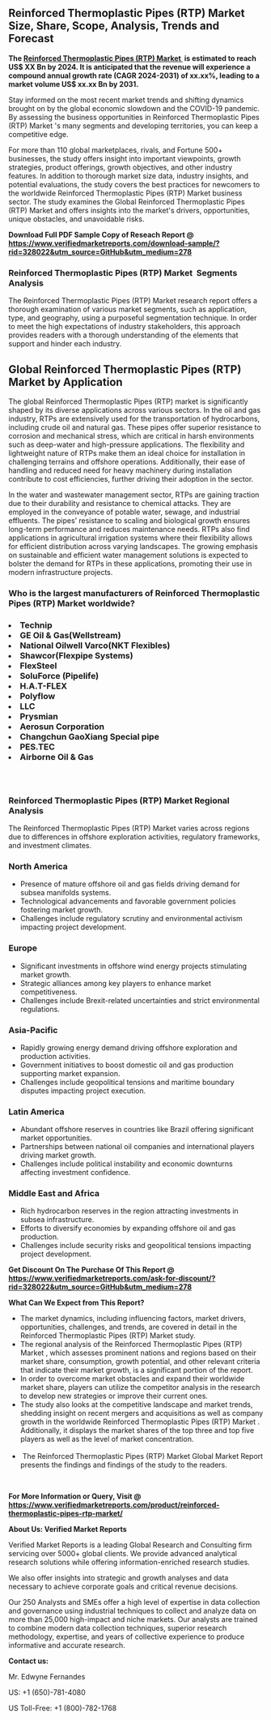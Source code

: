 <h2><strong>Reinforced Thermoplastic Pipes (RTP) Market Size, Share, Scope, Analysis, Trends and Forecast</strong></h2><p><strong>The&nbsp;<a href="https://www.verifiedmarketreports.com/download-sample/?rid=328022&utm_source=GitHub&utm_medium=278" target="_blank">Reinforced Thermoplastic Pipes (RTP) Market </a>&nbsp;is estimated to reach US$ XX Bn by 2024. It is anticipated that the revenue will experience a compound annual growth rate (CAGR 2024-2031) of xx.xx%, leading to a market volume US$ xx.xx Bn by 2031.</strong></p><p>Stay informed on the most recent market trends and shifting dynamics brought on by the global economic slowdown and the COVID-19 pandemic. By assessing the business opportunities in Reinforced Thermoplastic Pipes (RTP) Market 's many segments and developing territories, you can keep a competitive edge.</p><p>For more than 110 global marketplaces, rivals, and Fortune 500+ businesses, the study offers insight into important viewpoints, growth strategies, product offerings, growth objectives, and other industry features. In addition to thorough market size data, industry insights, and potential evaluations, the study covers the best practices for newcomers to the worldwide Reinforced Thermoplastic Pipes (RTP) Market business sector. The study examines the Global Reinforced Thermoplastic Pipes (RTP) Market and offers insights into the market's drivers, opportunities, unique obstacles, and unavoidable risks.</p><p id="" class=""><strong>Download Full PDF Sample Copy of Reseach Report @ <a href="https://www.verifiedmarketreports.com/download-sample/?rid=328022&utm_source=GitHub&utm_medium=278" target="_blank">https://www.verifiedmarketreports.com/download-sample/?rid=328022&utm_source=GitHub&utm_medium=278</a></strong></p><h3>Reinforced Thermoplastic Pipes (RTP) Market &nbsp;Segments Analysis</h3><p>The Reinforced Thermoplastic Pipes (RTP) Market research report offers a thorough examination of various market segments, such as application, type, and geography, using a purposeful segmentation technique. In order to meet the high expectations of industry stakeholders, this approach provides readers with a thorough understanding of the elements that support and hinder each industry.<br /> <h2>Global Reinforced Thermoplastic Pipes (RTP) Market by Application</h2><p>The global Reinforced Thermoplastic Pipes (RTP) market is significantly shaped by its diverse applications across various sectors. In the oil and gas industry, RTPs are extensively used for the transportation of hydrocarbons, including crude oil and natural gas. These pipes offer superior resistance to corrosion and mechanical stress, which are critical in harsh environments such as deep-water and high-pressure applications. The flexibility and lightweight nature of RTPs make them an ideal choice for installation in challenging terrains and offshore operations. Additionally, their ease of handling and reduced need for heavy machinery during installation contribute to cost efficiencies, further driving their adoption in the sector.</p><p>In the water and wastewater management sector, RTPs are gaining traction due to their durability and resistance to chemical attacks. They are employed in the conveyance of potable water, sewage, and industrial effluents. The pipes’ resistance to scaling and biological growth ensures long-term performance and reduces maintenance needs. RTPs also find applications in agricultural irrigation systems where their flexibility allows for efficient distribution across varying landscapes. The growing emphasis on sustainable and efficient water management solutions is expected to bolster the demand for RTPs in these applications, promoting their use in modern infrastructure projects.</p></p><h3 id="" class="">Who is the largest manufacturers of&nbsp;Reinforced Thermoplastic Pipes (RTP) Market worldwide?</h3><h3 class=""></Li><Li>Technip</Li><Li> GE Oil & Gas(Wellstream)</Li><Li> National Oilwell Varco(NKT Flexibles)</Li><Li> Shawcor(Flexpipe Systems)</Li><Li> FlexSteel</Li><Li> SoluForce (Pipelife)</Li><Li> H.A.T-FLEX</Li><Li> Polyflow</Li><Li> LLC</Li><Li> Prysmian</Li><Li> Aerosun Corporation</Li><Li> Changchun GaoXiang Special pipe</Li><Li> PES.TEC</Li><Li> Airborne Oil & Gas</h3><h3 id="" class="">&nbsp;</h3><h3 id="" class="">Reinforced Thermoplastic Pipes (RTP) Market Regional Analysis</h3><p id="" class="">The Reinforced Thermoplastic Pipes (RTP) Market varies across regions due to differences in offshore exploration activities, regulatory frameworks, and investment climates.</p><h3 id="" class="">North America</h3><ul><li>Presence of mature offshore oil and gas fields driving demand for subsea manifolds systems.</li><li>Technological advancements and favorable government policies fostering market growth.</li><li>Challenges include regulatory scrutiny and environmental activism impacting project development.</li></ul><h3 id="" class="">Europe</h3><ul><li>Significant investments in offshore wind energy projects stimulating market growth.</li><li>Strategic alliances among key players to enhance market competitiveness.</li><li>Challenges include Brexit-related uncertainties and strict environmental regulations.</li></ul><h3 id="" class="">Asia-Pacific</h3><ul><li>Rapidly growing energy demand driving offshore exploration and production activities.</li><li>Government initiatives to boost domestic oil and gas production supporting market expansion.</li><li>Challenges include geopolitical tensions and maritime boundary disputes impacting project execution.</li></ul><h3 id="" class="">Latin America</h3><ul><li>Abundant offshore reserves in countries like Brazil offering significant market opportunities.</li><li>Partnerships between national oil companies and international players driving market growth.</li><li>Challenges include political instability and economic downturns affecting investment confidence.</li></ul><h3 id="" class="">Middle East and Africa</h3><ul><li>Rich hydrocarbon reserves in the region attracting investments in subsea infrastructure.</li><li>Efforts to diversify economies by expanding offshore oil and gas production.</li><li>Challenges include security risks and geopolitical tensions impacting project development.</li></ul><p id="" class=""><strong>Get Discount On The Purchase Of This Report @ <a href="https://www.verifiedmarketreports.com/ask-for-discount/?rid=328022&utm_source=GitHub&utm_medium=278" target="_blank">https://www.verifiedmarketreports.com/ask-for-discount/?rid=328022&utm_source=GitHub&utm_medium=278</a></strong></p><p><strong>What Can We Expect from This Report?</strong></p><ul><li>The market dynamics, including influencing factors, market drivers, opportunities, challenges, and trends, are covered in detail in the Reinforced Thermoplastic Pipes (RTP) Market study.<br /> </li><li>The regional analysis of the Reinforced Thermoplastic Pipes (RTP) Market , which assesses prominent nations and regions based on their market share, consumption, growth potential, and other relevant criteria that indicate their market growth, is a significant portion of the report.<br /> </li><li>In order to overcome market obstacles and expand their worldwide market share, players can utilize the competitor analysis in the research to develop new strategies or improve their current ones.<br /> </li><li>The study also looks at the competitive landscape and market trends, shedding insight on recent mergers and acquisitions as well as company growth in the worldwide Reinforced Thermoplastic Pipes (RTP) Market . Additionally, it displays the market shares of the top three and top five players as well as the level of market concentration.<br /><br /></li><li>&nbsp;The Reinforced Thermoplastic Pipes (RTP) Market Global Market Report presents the findings and findings of the study to the readers.</li></ul><p id="" class="">&nbsp;</p><p id="" class=""><strong>For More Information or Query, Visit @ <a href="https://www.verifiedmarketreports.com/product/reinforced-thermoplastic-pipes-rtp-market/" target="_blank">https://www.verifiedmarketreports.com/product/reinforced-thermoplastic-pipes-rtp-market/</a></strong></p><p id="" class=""><strong>About Us: Verified Market Reports</strong></p><p id="" class="">Verified Market Reports is a leading Global Research and Consulting firm servicing over 5000+ global clients. We provide advanced analytical research solutions while offering information-enriched research studies.</p><p id="" class="">We also offer insights into strategic and growth analyses and data necessary to achieve corporate goals and critical revenue decisions.</p><p id="" class="">Our 250 Analysts and SMEs offer a high level of expertise in data collection and governance using industrial techniques to collect and analyze data on more than 25,000 high-impact and niche markets. Our analysts are trained to combine modern data collection techniques, superior research methodology, expertise, and years of collective experience to produce informative and accurate research.</p><p id="" class=""><strong>Contact us:</strong></p><p id="" class="">Mr. Edwyne Fernandes</p><p id="" class="">US: +1 (650)-781-4080</p><p id="" class="">US Toll-Free: +1 (800)-782-1768</p>
